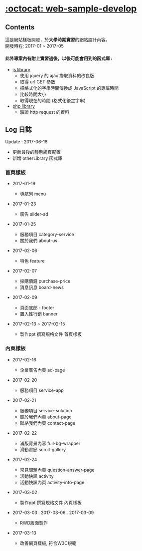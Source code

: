 # [:octocat: web-sample-develop](https://github.com/VisionYi/web-sample-develop)

## Contents
這是網站樣板開發，於**大學時期實習**的網站設計內容。<br>
開發時程: 2017-01 ~ 2017-05

#### 此外專案內有附上實習過後，以後可能會用到的函式庫 :
- [js library](https://github.com/VisionYi/web-sample-develop/blob/master/otherLibrary/js.md)
    - 使用 jquery 的 ajax 撈取資料的改良版
    - 取得 url GET 參數
    - 把格式化的字串時間傳換成 JavaScript 的專屬時間
    - 比較時間大小
    - 取得現在的時間 (格式化後之字串)
- [php library](https://github.com/VisionYi/web-sample-develop/blob/master/otherLibrary/php.md)
    - 驗證 http request 的資料

## Log 日誌
Update : 2017-06-18
- 更新最後的靜態網頁配置
- 新增 otherLibrary 函式庫

### 首頁樣板

* 2017-01-19
    - 導航列 menu

* 2017-01-23
    - 廣告 slider-ad

* 2017-01-25
    - 服務項目 category-service
    - 關於我們 about-us

* 2017-02-06
    - 特色 feature

* 2017-02-07
    - 採購價錢 purchase-price
    - 消息訊息 board-news

* 2017-02-09
    - 頁面底部 - footer
    - 置入性行銷 banner

* 2017-02-13 ~ 2017-02-15
    - 製作ppt 撰寫規格文件 首頁樣板

### 內頁樣板

* 2017-02-16
    - 企業廣告內頁 ad-page

* 2017-02-20
    - 服務項目 service-app

* 2017-02-21
    - 服務項目 service-solution
    - 關於我們內頁 about-page
    - 聯絡我們內頁 contact-page

* 2017-02-22
    - 滿版背景內容 full-bg-wrapper
    - 滑動畫廊 scroll-gallery

* 2017-02-24
    - 常見問題內頁 question-answer-page
    - 活動快訊 activity
    - 活動快訊內頁 activity-info-page

* 2017-03-02
    - 製作ppt 撰寫規格文件 內頁樣板

* 2017-03-03 . 2017-03-06 . 2017-03-09
    - RWD版面製作

* 2017-03-13
    - 改善網頁樣板, 符合W3C規範
